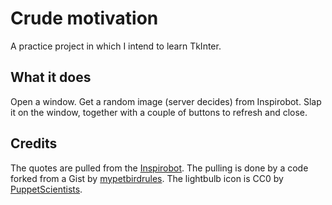 # Crude motivation
A practice project in which I intend to learn TkInter.

## What it does
Open a window.
Get a random image (server decides) from Inspirobot.
Slap it on the window, together with a couple of buttons to refresh and close.

## Credits
The quotes are pulled from the [Inspirobot](http://inspirobot.me/).
The pulling is done by a code forked from a Gist by [mypetbirdrules](https://gist.github.com/mypetbirdrules/8de27e026d8c793c80d5b5557087858d).
The lightbulb icon is CC0 by [PuppetScientists](http://puppetscientists.com).
